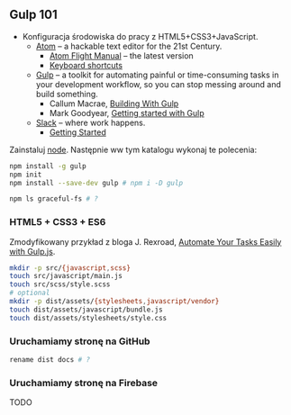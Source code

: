 ## Gulp 101

- Konfiguracja środowiska do pracy z HTML5+CSS3+JavaScript.
  * [Atom](https://atom.io) – a hackable text editor for the 21st Century.
    - [Atom Flight Manual](https://atom.io/docs/latest/) – the latest version
    - [Keyboard shortcuts](https://github.com/nwinkler/atom-keyboard-shortcuts)
  * [Gulp](http://gulpjs.com) – a toolkit for automating painful or
    time-consuming tasks in your development workflow, so you can stop
    messing around and build something.
    - Callum Macrae, [Building With Gulp](https://www.smashingmagazine.com/2014/06/building-with-gulp/)
    - Mark Goodyear, [Getting started with Gulp](https://markgoodyear.com/2014/01/getting-started-with-gulp/)
  * [Slack](https://slack.com) – where work happens.
    - [Getting Started](https://get.slack.help/hc/en-us/categories/202622877-Slack-Guides)

Zainstaluj [node](https://nodejs.org/en/). Następnie ww tym katalogu wykonaj
te polecenia:

```sh
npm install -g gulp
npm init
npm install --save-dev gulp # npm i -D gulp

npm ls graceful-fs # ?
```

### HTML5 + CSS3 + ES6

Zmodyfikowany przykład z bloga J. Rexroad, [Automate Your Tasks Easily with Gulp.js](https://scotch.io/tutorials/automate-your-tasks-easily-with-gulp-js).

```sh
mkdir -p src/{javascript,scss}
touch src/javascript/main.js
touch src/scss/style.scss
# optional
mkdir -p dist/assets/{stylesheets,javascript/vendor}
touch dist/assets/javascript/bundle.js
touch dist/assets/stylesheets/style.css
```


### Uruchamiamy stronę na GitHub

```sh
rename dist docs # ?
```


### Uruchamiamy stronę na Firebase

TODO
